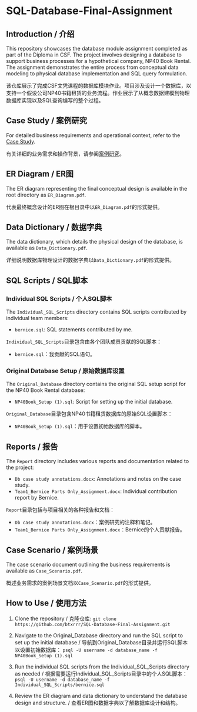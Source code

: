 # SQL-Database-Final-Assignment

## Introduction / 介绍
This repository showcases the database module assignment completed as part of the Diploma in CSF. The project involves designing a database to support business processes for a hypothetical company, NP40 Book Rental. The assignment demonstrates the entire process from conceptual data modeling to physical database implementation and SQL query formulation.

该仓库展示了完成CSF文凭课程的数据库模块作业。项目涉及设计一个数据库，以支持一个假设公司NP40书籍租赁的业务流程。作业展示了从概念数据建模到物理数据库实现以及SQL查询编写的整个过程。

## Case Study / 案例研究
For detailed business requirements and operational context, refer to the [Case Study](CASE_STUDY.md).

有关详细的业务需求和操作背景，请参阅[案例研究](CASE_STUDY.md)。

## ER Diagram / ER图
The ER diagram representing the final conceptual design is available in the root directory as `ER_Diagram.pdf`.

代表最终概念设计的ER图在根目录中以`ER_Diagram.pdf`的形式提供。

## Data Dictionary / 数据字典
The data dictionary, which details the physical design of the database, is available as `Data_Dictionary.pdf`.

详细说明数据库物理设计的数据字典以`Data_Dictionary.pdf`的形式提供。

## SQL Scripts / SQL脚本
### Individual SQL Scripts / 个人SQL脚本
The `Individual_SQL_Scripts` directory contains SQL scripts contributed by individual team members:
- `bernice.sql`: SQL statements contributed by me.

`Individual_SQL_Scripts`目录包含由各个团队成员贡献的SQL脚本：
- `bernice.sql`：我贡献的SQL语句。

### Original Database Setup / 原始数据库设置
The `Original_Database` directory contains the original SQL setup script for the NP40 Book Rental database:
- `NP40Book_Setup (1).sql`: Script for setting up the initial database.

`Original_Database`目录包含NP40书籍租赁数据库的原始SQL设置脚本：
- `NP40Book_Setup (1).sql`：用于设置初始数据库的脚本。

## Reports / 报告
The `Report` directory includes various reports and documentation related to the project:
- `Db case study annotations.docx`: Annotations and notes on the case study.
- `Team1_Bernice Parts Only_Assignment.docx`: Individual contribution report by Bernice.

`Report`目录包括与项目相关的各种报告和文档：
- `Db case study annotations.docx`：案例研究的注释和笔记。
- `Team1_Bernice Parts Only_Assignment.docx`：Bernice的个人贡献报告。

## Case Scenario / 案例场景
The case scenario document outlining the business requirements is available as `Case_Scenario.pdf`.

概述业务需求的案例场景文档以`Case_Scenario.pdf`的形式提供。

## How to Use / 使用方法
1. Clone the repository / 克隆仓库: 
``` git clone https://github.com/btxrrr/SQL-Database-Final-Assignment.git ```

2. Navigate to the Original_Database directory and run the SQL script to set up the initial database / 导航到Original_Database目录并运行SQL脚本以设置初始数据库：
```psql -U username -d database_name -f NP40Book_Setup (1).sql ```

3. Run the individual SQL scripts from the Individual_SQL_Scripts directory as needed / 根据需要运行Individual_SQL_Scripts目录中的个人SQL脚本：
```psql -U username -d database_name -f Individual_SQL_Scripts/bernice.sql```

4. Review the ER diagram and data dictionary to understand the database design and structure. / 查看ER图和数据字典以了解数据库设计和结构。


